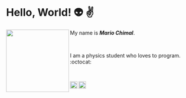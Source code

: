 # Hello, World! :alien: :v:

<!--
**MaChimal/MaChimal** is a ✨ _special_ ✨ repository because its `README.md` (this file) appears on your GitHub profile.

Here are some ideas to get you started:

- 🔭 I’m currently working on ...
- 🌱 I’m currently learning ...
- 👯 I’m looking to collaborate on ...
- 🤔 I’m looking for help with ...
- 💬 Ask me about ...
- 📫 How to reach me: ...
- 😄 Pronouns: ...
- ⚡ Fun fact: ...
-->

<img align='left' src='https://media4.giphy.com/media/FoVzfcqCDSb7zCynOp/200w.webp?cid=ecf05e474deqi0tzj8r229ll818qxs87fiy7vjduyx75bewc&rid=200w.webp&ct=g' width='170px'>  

My name is ***Mario Chimal***.  

<br>

I am a physics student who loves to program. :octocat: 

<br>

[<img align="left" alt="spotify" src="https://cdn-icons-png.flaticon.com/512/174/174872.png" width='20px' />](https://open.spotify.com/user/marioochimal?si=11d255e39521479d)
[<img align="left" alt="twitter" src="https://cdn-icons-png.flaticon.com/512/5969/5969020.png" width='20px' />](https://twitter.com/SoyMarioChimal)
